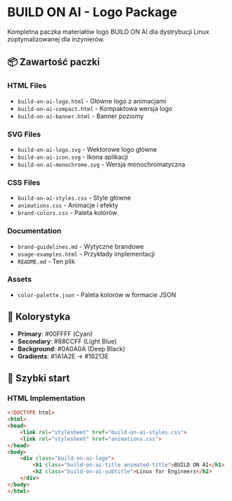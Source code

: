 # BUILD ON AI - Logo Package

Kompletna paczka materiałów logo BUILD ON AI dla dystrybucji Linux zoptymalizowanej dla inżynierów.

## 📦 Zawartość paczki

### HTML Files
- `build-on-ai-logo.html` - Główne logo z animacjami
- `build-on-ai-compact.html` - Kompaktowa wersja logo
- `build-on-ai-banner.html` - Banner poziomy

### SVG Files
- `build-on-ai-logo.svg` - Wektorowe logo główne
- `build-on-ai-icon.svg` - Ikona aplikacji
- `build-on-ai-monochrome.svg` - Wersja monochromatyczna

### CSS Files
- `build-on-ai-styles.css` - Style główne
- `animations.css` - Animacje i efekty
- `brand-colors.css` - Paleta kolorów

### Documentation
- `brand-guidelines.md` - Wytyczne brandowe
- `usage-examples.html` - Przykłady implementacji
- `README.md` - Ten plik

### Assets
- `color-palette.json` - Paleta kolorów w formacie JSON

## 🎨 Kolorystyka

- **Primary**: #00FFFF (Cyan)
- **Secondary**: #88CCFF (Light Blue)
- **Background**: #0A0A0A (Deep Black)
- **Gradients**: #1A1A2E → #16213E

## 🚀 Szybki start

### HTML Implementation
```html
<!DOCTYPE html>
<html>
<head>
    <link rel="stylesheet" href="build-on-ai-styles.css">
    <link rel="stylesheet" href="animations.css">
</head>
<body>
    <div class="build-on-ai-logo">
        <h1 class="build-on-ai-title animated-title">BUILD ON AI</h1>
        <h2 class="build-on-ai-subtitle">Linux for Engineers</h2>
    </div>
</body>
</html>